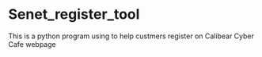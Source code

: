 # Senet_register_tool
This is a python program using to help custmers register on Calibear Cyber Cafe webpage
